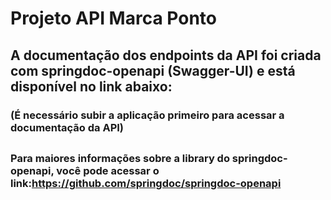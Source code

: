 # Projeto API Marca Ponto

## A documentação dos endpoints da API foi criada com springdoc-openapi (Swagger-UI) e está disponível no link abaixo: 
### (É necessário subir a aplicação primeiro para acessar a documentação da API) 
##


### Para maiores informações sobre a library do springdoc-openapi, você pode acessar o link:<https://github.com/springdoc/springdoc-openapi>

